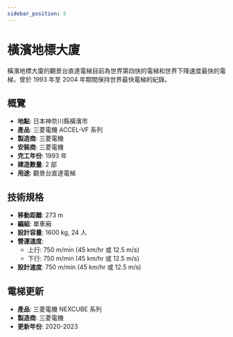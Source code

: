```yaml
---
sidebar_position: 5
---
```


# 橫濱地標大廈

橫濱地標大廈的觀景台直達電梯目前為世界第四快的電梯和世界下降速度最快的電梯，曾於 1993 年至 2004 年期間保持世界最快電梯的紀錄。

## 概覽

- **地點**: 日本神奈川縣橫濱市
- **產品**: 三菱電機 ACCEL-VF 系列
- **製造商**: 三菱電機
- **安裝商**: 三菱電機
- **完工年份**: 1993 年
- **建造數量**: 2 部
- **用途**: 觀景台直達電梯

## 技術規格

- **移動距離**: 273 m
- **編組**: 單車廂
- **設計容量**: 1600 kg, 24 人
- **營運速度**:
  - 上行: 750 m/min (45 km/hr 或 12.5 m/s)
  - 下行: 750 m/min (45 km/hr 或 12.5 m/s)
- **設計速度**: 750 m/min (45 km/hr 或 12.5 m/s)

## 電梯更新

- **產品**: 三菱電機 NEXCUBE 系列
- **製造商**: 三菱電機
- **更新年份**: 2020-2023